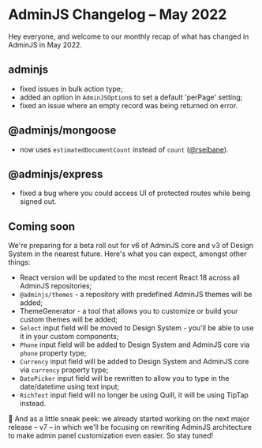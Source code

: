 # AdminJS Changelog – May 2022

Hey everyone, and welcome to our monthly recap of what has changed in AdminJS in May 2022.

## adminjs
- fixed issues in bulk action type;
- added an option in `AdminJSOption`s to set a default 'perPage' setting;
- fixed an issue where an empty record was being returned on error.

## @adminjs/mongoose
- now uses `estimatedDocumentCount` instead of `count` ([@rseibane](https://github.com/rseibane)).

## @adminjs/express
- fixed a bug where you could access UI of protected routes while being signed out.

## Coming soon
We're preparing for a beta roll out for v6 of AdminJS core and v3 of Design System in the nearest future. Here's what you can expect, amongst other things:
- React version will be updated to the most recent React 18 across all AdminJS repositories;
- `@adminjs/themes` - a repository with predefined AdminJS themes will be added;
- ThemeGenerator - a tool that allows you to customize or build your custom themes will be added;
- `Select` input field will be moved to Design System - you'll be able to use it in your custom components;
- `Phone` input field will be added to Design System and AdminJS core via `phone` property type;
- `Currency` input field will be added to Design System and AdminJS core via `currency` property type;
- `DatePicker` input field will be rewritten to allow you to type in the date/datetime using text input;
- `RichText` input field will no longer be using Quill, it will be using TipTap instead.

🔮 And as a little sneak peek: we already started working on the next major release – v7 – in which we'll be focusing on rewriting AdminJS architecture to make admin panel customization even easier. So stay tuned!
